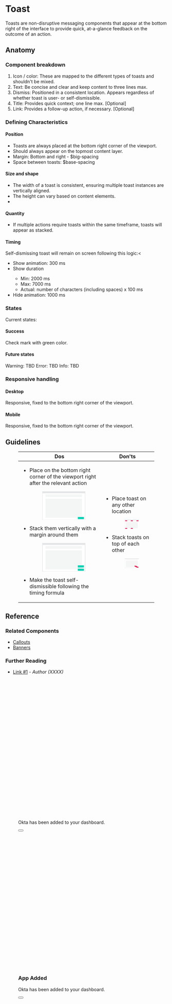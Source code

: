 # Toast

Toasts are non-disruptive messaging components that appear at the bottom right of the interface to provide quick, at-a-glance feedback on the outcome of an action.

## Anatomy

### Component breakdown
<ol>
    <li>Icon / color: These are mapped to the different types of toasts and shouldn't be mixed.</li>
    <li>Text: Be concise and clear and keep content to three lines max.</li>
    <li>Dismiss: Positioned in a consistent location. Appears regardless of whether toast is user- or self-dismissible.</li>
    <li>Title: Provides quick context; one line max. [Optional]</li>
    <li>Link: Provides a follow-up action, if necessary. [Optional]</li>
</ol>

### Defining Characteristics

#### Position

<ul>
    <li>Toasts are always placed at the bottom right corner of the viewport.</li>
    <li>Should always appear on the topmost content layer.</li>
    <li>Margin: Bottom and right - $big-spacing</li>
    <li>Space between toasts: $base-spacing</li>
</ul>

#### Size and shape

<ul>
    <li>The width of a toast is consistent, ensuring multiple toast instances are vertically aligned.</li>
    <li>The height can vary based on content elements.<li>
</ul>

#### Quantity

<ul>
    <li>If multiple actions require toasts within the same timeframe, toasts will appear as stacked.</li>
</ul>

#### Timing

Self-dismissing toast will remain on screen following this logic:<

<ul>
    <li>Show animation: 300 ms</li>
    <li>Show duration</li>
    <ul>
        <li>Min: 2000 ms</li>
        <li>Max: 7000 ms</li>
        <li>Actual: number of characters (including spaces) x 100 ms</li>
    </ul>
    <li>Hide animation: 1000 ms</li>
</ul>

### States
Current states:

#### Success
Check mark with green color.

#### Future states

Warning: TBD
Error: TBD
Info: TBD

### Responsive handling

#### Desktop
Responsive, fixed to the bottom right corner of the viewport.

#### Mobile
Responsive, fixed to the bottom right corner of the viewport.

## Guidelines
<figure class="ods-table--figure">
  <table class="ods-table">
      <thead>
        <tr>
          <th scope="column">Dos</th>
          <th scope="column">Don'ts</th>
        </tr>
      </thead>
      <tbody>
        <tr>
          <td>
              <ul>
                  <li>Place on the bottom right corner of the viewport right after the relevant action</li>
                  <figure class="illustrative--example">
                      <svg viewBox="0 0 700 467" fill="none" xmlns="http://www.w3.org/2000/svg"><rect x="0.5" y="0.5" width="699" height="466" fill="white" stroke="#737D85"/><path opacity="0.4" d="M52 123C52 121.343 53.3431 120 55 120H645C646.657 120 648 121.343 648 123V429C648 430.657 646.657 432 645 432H55C53.3431 432 52 430.657 52 429V123Z" fill="#E4E5E7"/><path opacity="0.4" d="M52 53.436C52 51.7791 53.3431 50.436 55 50.436H645C646.657 50.436 648 51.7791 648 53.436V89.466C648 91.1228 646.657 92.466 645 92.466H55C53.3431 92.466 52 91.1228 52 89.466V53.436Z" fill="#E4E5E7"/><rect x="1" y="1" width="698" height="29.888" fill="#E4E5E7"/><rect x="580" y="419" width="100" height="35" fill="#00D1B3"/></svg>
                  </figure>
                  <li>Stack them vertically with a margin around them</li>
                  <figure class="illustrative--example">
                      <svg viewBox="0 0 700 467" fill="none" xmlns="http://www.w3.org/2000/svg"><rect x="0.5" y="0.5" width="699" height="466" fill="white" stroke="#2F3F4A"/><path opacity="0.4" d="M52 123C52 121.343 53.3431 120 55 120H645C646.657 120 648 121.343 648 123V429C648 430.657 646.657 432 645 432H55C53.3431 432 52 430.657 52 429V123Z" fill="#E4E5E7"/><path opacity="0.4" d="M52 53.436C52 51.7791 53.3431 50.436 55 50.436H645C646.657 50.436 648 51.7792 648 53.436V89.466C648 91.1229 646.657 92.466 645 92.466H55C53.3431 92.466 52 91.1229 52 89.466V53.436Z" fill="#E4E5E7"/><rect x="1" y="1" width="698" height="29.888" fill="#E4E5E7"/><rect x="580" y="419" width="100" height="35" fill="#00D1B3"/><rect x="580" y="365" width="100" height="35" fill="#00D1B3"/></svg>
                  </figure>
                  <li>Make the toast self-dismissible following the timing formula</li>
                  <figure class="illustrative--example">
                  </figure>
              </ul>
          </td>
          <td>
              <ul>
                  <li>Place toast on any other location</li>
                  <figure class="illustrative--example">
                      <svg viewBox="0 0 700 467" fill="none" xmlns="http://www.w3.org/2000/svg"><rect x="0.5" y="0.5" width="699" height="466" fill="white" stroke="#2F3F4A"/><path opacity="0.4" d="M52 123C52 121.343 53.3431 120 55 120H645C646.657 120 648 121.343 648 123V429C648 430.657 646.657 432 645 432H55C53.3431 432 52 430.657 52 429V123Z" fill="#E4E5E7"/><path opacity="0.4" d="M52 53.436C52 51.7791 53.3431 50.436 55 50.436H645C646.657 50.436 648 51.7791 648 53.436V89.466C648 91.1228 646.657 92.466 645 92.466H55C53.3431 92.466 52 91.1228 52 89.466V53.436Z" fill="#E4E5E7"/><rect x="1" y="1" width="698" height="29.888" fill="#E4E5E7"/><rect x="300" y="42" width="100" height="35" fill="#DD0744"/><rect x="580" y="42" width="100" height="35" fill="#DD0744"/><rect x="300" y="419" width="100" height="35" fill="#DD0744"/><rect x="20" y="42" width="100" height="35" fill="#DD0744"/><rect x="20" y="419" width="100" height="35" fill="#DD0744"/></svg>
                  </figure>
                  <li>Stack toasts on top of each other</li>
                  <figure class="illustrative--example">
                      <svg viewBox="0 0 700 467" fill="none" xmlns="http://www.w3.org/2000/svg"><rect x="0.5" y="0.5" width="699" height="466" fill="white" stroke="#2F3F4A"/><path opacity="0.4" d="M52 123C52 121.343 53.3431 120 55 120H645C646.657 120 648 121.343 648 123V429C648 430.657 646.657 432 645 432H55C53.3431 432 52 430.657 52 429V123Z" fill="#E4E5E7"/><path opacity="0.4" d="M52 53.436C52 51.7791 53.3431 50.436 55 50.436H645C646.657 50.436 648 51.7792 648 53.436V89.466C648 91.1229 646.657 92.466 645 92.466H55C53.3431 92.466 52 91.1229 52 89.466V53.436Z" fill="#E4E5E7"/><rect x="2" y="2" width="697" height="29.888" fill="#E4E5E7"/><rect x="580" y="419" width="100" height="35" fill="#DD0744"/><rect x="530.5" y="397.5" width="99" height="34" fill="#DD0744" stroke="#B80047"/><rect x="480.5" y="365.5" width="99" height="34" fill="#DD0744" stroke="#B80047"/></svg>
                  </figure>
              </ul>
          </td>
      </tbody>
  </table>
</figure>

## Reference

### Related Components
<ul>
    <li><a href="#">Callouts</a></li>
    <li><a href="#">Banners</a></li>
</ul>

### Further Reading
<ul>
    <li><a href="#" target="_blank" rel="noopener">Link #1</a> - <cite>Author (XXXX)</cite></li>
</ul>

<figure class="nimatron--example">
  <div class="nimatron--rendered">
    <div class="ods-toast--pen">
      <aside class="ods-toast">
        <svg class="ods-toast--icon" xmlns="http://www.w3.org/2000/svg" fill="none" viewBox="0 0 100 100">
          <circle class="icon--fill" cx="50" cy="50" r="50"/>
          <path class="icon--stroke" d="M42.997 69c-.917 0-1.834-.39-2.489-1.04L27.146 54.712c-1.31-1.298-1.572-3.507-.393-4.806 1.31-1.559 3.668-1.688 5.109-.26l11.135 11.042h.131l24.76-24.55c1.31-1.3 3.405-1.56 4.846-.39 1.572 1.298 1.703 3.637.262 5.066L45.486 68.09c-.655.65-1.572.909-2.489.909z"/>
        </svg>
        <section class="ods-toast--main">
          <p class="ods-toast-content">
            Okta has been added to your dashboard.
          </p>
        </section>
        <button class="ods-toast--close">
          <svg class="ods-toast--close-icon" xmlns="http://www.w3.org/2000/svg" fill="none" viewBox="0 0 14 14">
            <path class="icon--stroke" d="M.572 1.184l12.244 12.244M12.816 1.184L.571 13.428"/>
          </svg>
        </button>
      </aside>
      <aside class="ods-toast">
        <svg class="ods-toast--icon" xmlns="http://www.w3.org/2000/svg" fill="none" viewBox="0 0 100 100">
          <circle class="icon--fill" cx="50" cy="50" r="50"/>
          <path class="icon--stroke" d="M42.997 69c-.917 0-1.834-.39-2.489-1.04L27.146 54.712c-1.31-1.298-1.572-3.507-.393-4.806 1.31-1.559 3.668-1.688 5.109-.26l11.135 11.042h.131l24.76-24.55c1.31-1.3 3.405-1.56 4.846-.39 1.572 1.298 1.703 3.637.262 5.066L45.486 68.09c-.655.65-1.572.909-2.489.909z"/>
        </svg>
        <section class="ods-toast--main">
          <h1 class="ods-toast--title">
            App Added
          </h1>
          <p class="ods-toast-content">
            Okta has been added to your dashboard.
          </p>
        </section>
        <button class="ods-toast--close">
          <svg class="ods-toast--close-icon" xmlns="http://www.w3.org/2000/svg" fill="none" viewBox="0 0 14 14">
            <path class="icon--stroke" d="M.572 1.184l12.244 12.244M12.816 1.184L.571 13.428"/>
          </svg>
        </button>
      </aside>
    </div>
  </div>

  ```html
  ```
</figure>
